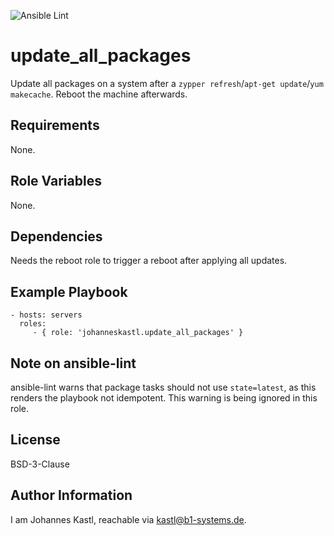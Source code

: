 ![Ansible Lint](https://github.com/johanneskastl/ansible-role-update_all_packages/workflows/Ansible%20Lint/badge.svg)

update_all_packages
=========

Update all packages on a system after a `zypper refresh`/`apt-get update`/`yum makecache`. Reboot the machine afterwards.

Requirements
------------

None.

Role Variables
--------------

None.

Dependencies
------------

Needs the reboot role to trigger a reboot after applying all updates.

Example Playbook
----------------

    - hosts: servers
      roles:
         - { role: 'johanneskastl.update_all_packages' }

Note on ansible-lint
-------
ansible-lint warns that package tasks should not use `state=latest`, as this renders the playbook not idempotent. This warning is being ignored in this role.

License
-------

BSD-3-Clause

Author Information
------------------

I am Johannes Kastl, reachable via kastl@b1-systems.de.
